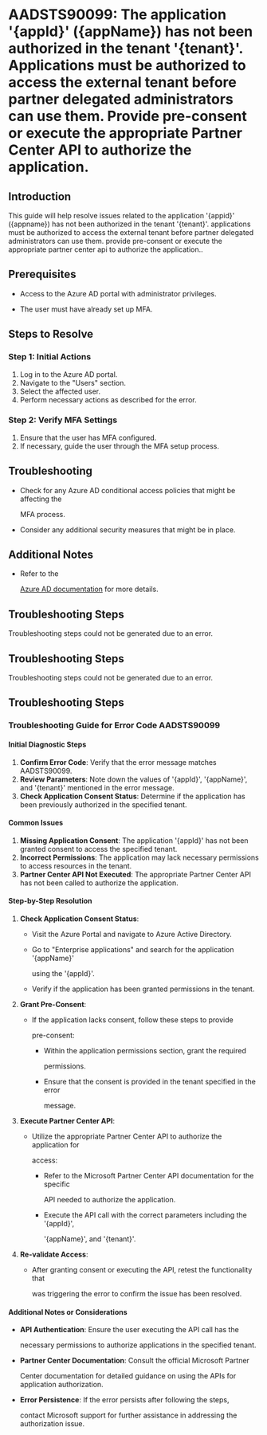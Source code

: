 
# AADSTS90099: The application '{appId}' ({appName}) has not been authorized in the tenant '{tenant}'. Applications must be authorized to access the external tenant before partner delegated administrators can use them. Provide pre-consent or execute the appropriate Partner Center API to authorize the application.


## Introduction

This guide will help resolve issues related to the application '{appid}'
({appname}) has not been authorized in the tenant '{tenant}'. applications must
be authorized to access the external tenant before partner delegated
administrators can use them. provide pre-consent or execute the appropriate
partner center api to authorize the application..


## Prerequisites


* Access to the Azure AD portal with administrator privileges.

* The user must have already set up MFA.


## Steps to Resolve


### Step 1: Initial Actions

1. Log in to the Azure AD portal.
2. Navigate to the "Users" section.
3. Select the affected user.
4. Perform necessary actions as described for the error.


### Step 2: Verify MFA Settings

1. Ensure that the user has MFA configured.
2. If necessary, guide the user through the MFA setup process.


## Troubleshooting


* Check for any Azure AD conditional access policies that might be affecting the

  MFA process.

* Consider any additional security measures that might be in place.


## Additional Notes


* Refer to the

  [Azure AD 
documentation](https://learn.microsoft.com/en-us/azure/active-directory/)
  for more details.


## Troubleshooting Steps

Troubleshooting steps could not be generated due to an error.


## Troubleshooting Steps

Troubleshooting steps could not be generated due to an error.


## Troubleshooting Steps


### Troubleshooting Guide for Error Code AADSTS90099


#### Initial Diagnostic Steps

1. **Confirm Error Code**: Verify that the error message matches AADSTS90099.
2. **Review Parameters**: Note down the values of '{appId}', '{appName}', and
   '{tenant}' mentioned in the error message.
3. **Check Application Consent Status**: Determine if the application has been
   previously authorized in the specified tenant.


#### Common Issues

1. **Missing Application Consent**: The application '{appId}' has not been
   granted consent to access the specified tenant.
2. **Incorrect Permissions**: The application may lack necessary permissions to
   access resources in the tenant.
3. **Partner Center API Not Executed**: The appropriate Partner Center API has
   not been called to authorize the application.


#### Step-by-Step Resolution

1. **Check Application Consent Status**:

   * Visit the Azure Portal and navigate to Azure Active Directory.

   * Go to "Enterprise applications" and search for the application '{appName}'

     using the '{appId}'.
   * Verify if the application has been granted permissions in the tenant.

2. **Grant Pre-Consent**:

   * If the application lacks consent, follow these steps to provide

     pre-consent:
     * Within the application permissions section, grant the required

       permissions.
     * Ensure that the consent is provided in the tenant specified in the error

       message.

3. **Execute Partner Center API**:

   * Utilize the appropriate Partner Center API to authorize the application for

     access:
     * Refer to the Microsoft Partner Center API documentation for the specific

       API needed to authorize the application.
     * Execute the API call with the correct parameters including the '{appId}',

       '{appName}', and '{tenant}'.

4. **Re-validate Access**:
   * After granting consent or executing the API, retest the functionality that

     was triggering the error to confirm the issue has been resolved.


#### Additional Notes or Considerations


* **API Authentication**: Ensure the user executing the API call has the

  necessary permissions to authorize applications in the specified tenant.

* **Partner Center Documentation**: Consult the official Microsoft Partner

  Center documentation for detailed guidance on using the APIs for application
  authorization.

* **Error Persistence**: If the error persists after following the steps,

  contact Microsoft support for further assistance in addressing the
  authorization issue.